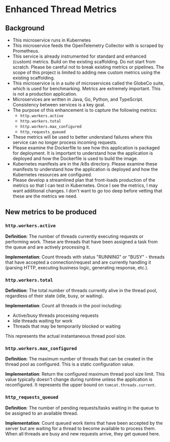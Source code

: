 # Enhanced Thread Metrics

## Background
- This microservice runs in Kubernetes
- This microservice feeds the OpenTelemetry Collector with is scraped by Prometheus.
- This service is already instrumented for standard and enhanced (custom) metrics.  Build on the existing scaffolding.  Do not start from scratch.  Please be careful not to break existing metrics or pipelines.  The scope of this project is limited to adding new custom metrics using the existing scaffolding.
- This microservice is in a suite of microservices called the GlobeCo suite, which is used for benchmarking.  Metrics are extremely important.  This is not a production application.
- Microservices are written in Java, Go, Python, and TypeScript.  Consistency between services is a key goal.
- The purpose of this enhancement is to capture the following metrics:
  - `http.workers.active`
  - `http.workers.total`
  - `http.workers.max_configured`
  - `http_requests_queued`
- These metrics will be used to better understand failures where this service can no longer process incoming requests.
- Please examine the Dockerfile to see how this application is packaged for deployment.  It is important to understand how the application is deployed and how the Dockerfile is used to build the image.
- Kubernetes manifests are in the /k8s directory.  Please examine these manifests to understand how the application is deployed and how the Kubernetes resources are configured.
- Please develop a streamlined plan that front-loads production of the metrics so that I can test in Kubernetes.  Once I see the metrics, I may want additional changes.  I don't want to go too deep before vetting that these are the metrics we need.


## New metrics to be produced


### `http.workers.active`
**Definition**: The number of threads currently executing requests or performing work. These are threads that have been assigned a task from the queue and are actively processing it.

**Implementation**: Count threads with status "RUNNING" or "BUSY" - threads that have accepted a connection/request and are currently handling it (parsing HTTP, executing business logic, generating response, etc.).

### `http.workers.total` 
**Definition**: The total number of threads currently alive in the thread pool, regardless of their state (idle, busy, or waiting).

**Implementation**: Count all threads in the pool including:
- Active/busy threads processing requests
- Idle threads waiting for work
- Threads that may be temporarily blocked or waiting

This represents the actual instantaneous thread pool size.

### `http.workers.max_configured`
**Definition**: The maximum number of threads that can be created in the thread pool as configured. This is a static configuration value.

**Implementation**: Return the configured maximum thread pool size limit. This value typically doesn't change during runtime unless the application is reconfigured. It represents the upper bound on `tomcat.threads.current`.

### `http_requests_queued`
**Definition**: The number of pending requests/tasks waiting in the queue to be assigned to an available thread.

**Implementation**: Count queued work items that have been accepted by the server but are waiting for a thread to become available to process them. When all threads are busy and new requests arrive, they get queued here.

